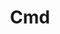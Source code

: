 ---
title: "Cmd"
description: "This is an Cmd category"
slug: "Cmd"
image: "CommandLineIcon.png"
style:
    background: "#2a9d8f"
    color: "#fff"
---